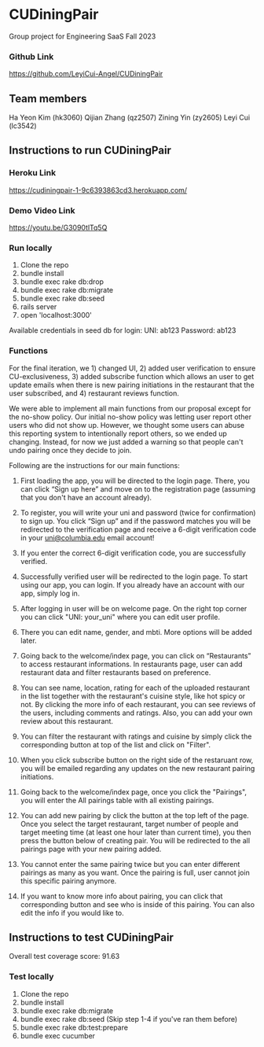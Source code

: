 # CUDiningPair
Group project for Engineering SaaS Fall 2023

### Github Link
https://github.com/LeyiCui-Angel/CUDiningPair

## Team members
Ha Yeon Kim (hk3060)
Qijian Zhang (qz2507)
Zining Yin (zy2605)
Leyi Cui (lc3542)

## Instructions to run CUDiningPair

### Heroku Link
https://cudiningpair-1-9c6393863cd3.herokuapp.com/

### Demo Video Link
https://youtu.be/G3090tlTq5Q

### Run locally
1. Clone the repo
2. bundle install
3. bundle exec rake db:drop
4. bundle exec rake db:migrate
5. bundle exec rake db:seed
6. rails server
7. open 'localhost:3000'

Available credentials in seed db for login:
UNI: ab123
Password: ab123

### Functions
For the final iteration, we 1) changed UI, 2) added user verification to ensure CU-exclusiveness, 3) added subscribe function which allows an user to get update emails when there is new pairing initiations in the restaurant that the user subscribed, and 4) restaurant reviews function. 

We were able to implement all main functions from our proposal except for the no-show policy. Our initial no-show policy was letting user report other users who did not show up. However, we thought some users can abuse this reporting system to intentionally report others, so we ended up changing. Instead, for now we just added a warning so that people can't undo pairing once they decide to join.

Following are the instructions for our main functions:

1. First loading the app, you will be directed to the login page. There, you can click “Sign up here” and move on to the registration page (assuming that you don't have an account already).

2. To register, you will write your uni and password (twice for confirmation) to sign up. You click “Sign up” and if the password matches you will be redirected to the verification page and receive a 6-digit verification code in your uni@columbia.edu email account!

3. If you enter the correct 6-digit verification code, you are successfully verified.

4. Successfully verified user will be redirected to the login page. To start using our app, you can login. If you already have an account with our app, simply log in.

5. After logging in user will be on welcome page. On the right top corner you can click "UNI: your_uni" where you can edit user profile.

6. There you can edit name, gender, and mbti. More options will be added later.

7. Going back to the welcome/index page, you can click on “Restaurants” to access restaurant informations. In restaurants page, user can add restaurant data and filter restaurants based on preference.

8. You can see name, location, rating for each of the uploaded restaurant in the list together with the restaurant's cuisine style, like hot spicy or not. By clicking the more info of each restaurant, you can see reviews of the users, including comments and ratings. Also, you can add your own review about this restaurant.

9. You can filter the restaurant with ratings and cuisine by simply click the corresponding button at top of the list and click on "Filter".

10. When you click subscribe button on the right side of the restaruant row, you will be emailed regarding any updates on the new restaurant pairing initiations.

11. Going back to the welcome/index page, once you click the "Pairings", you will enter the All pairings table with all existing pairings.

12. You can add new pairing by click the button at the top left of the page. Once you select the target restaurant, target number of people and target meeting time (at least one hour later than current time), you then press the button below of creating pair. You will be redirected to the all pairings page with your new pairing added.

13. You cannot enter the same pairing twice but you can enter different pairings as many as you want. Once the pairing is full, user cannot join this specific pairing anymore.

14. If you want to know more info about pairing, you can click that corresponding button and see who is inside of this pairing. You can also edit the info if you would like to.

## Instructions to test CUDiningPair
Overall test coverage score: 91.63

### Test locally
1. Clone the repo
2. bundle install
3. bundle exec rake db:migrate
4. bundle exec rake db:seed
(Skip step 1-4 if you've ran them before)
5. bundle exec rake db:test:prepare
6. bundle exec cucumber
